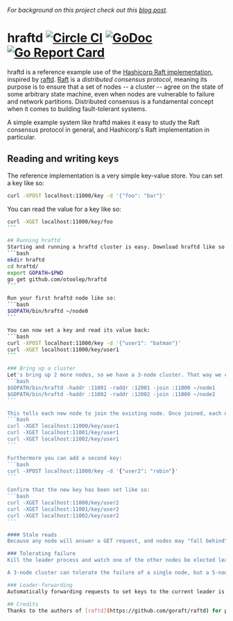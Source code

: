 _For background on this project check out this [blog post](http://www.philipotoole.com/building-a-distributed-key-value-store-using-raft/)._

hraftd [![Circle CI](https://circleci.com/gh/otoolep/hraftd/tree/master.svg?style=svg)](https://circleci.com/gh/otoolep/hraftd/tree/master) [![GoDoc](https://godoc.org/github.com/otoolep/hraftd?status.png)](https://godoc.org/github.com/otoolep/hraftd) [![Go Report Card](https://goreportcard.com/badge/github.com/rqlite/rqlite)](https://goreportcard.com/report/github.com/otoolep/hraftd) 
======

hraftd is a reference example use of the [Hashicorp Raft implementation](https://github.com/hashicorp/raft), inspired by [raftd](https://github.com/goraft/raftd). [Raft](https://raft.github.io/) is a _distributed consensus protocol_, meaning its purpose is to ensure that a set of nodes -- a cluster -- agree on the state of some arbitrary state machine, even when nodes are vulnerable to failure and network partitions. Distributed consensus is a fundamental concept when it comes to building fault-tolerant systems.

A simple example system like hraftd makes it easy to study the Raft consensus protocol in general, and Hashicorp's Raft implementation in particular.

## Reading and writing keys

The reference implementation is a very simple key-value store. You can set a key like so:

```bash
curl -XPOST localhost:11000/key -d '{"foo": "bar"}'
```

You can read the value for a key like so:

````bash
curl -XGET localhost:11000/key/foo
```

## Running hraftd
Starting and running a hraftd cluster is easy. Download hraftd like so:
```bash
mkdir hraftd
cd hraftd/
export GOPATH=$PWD
go get github.com/otoolep/hraftd
```

Run your first hraftd node like so:
```bash
$GOPATH/bin/hraftd ~/node0
```

You can now set a key and read its value back:
```bash
curl -XPOST localhost:11000/key -d '{"user1": "batman"}'
curl -XGET localhost:11000/key/user1
```

### Bring up a cluster
Let's bring up 2 more nodes, so we have a 3-node cluster. That way we can tolerate the failure of 1 node:
```bash
$GOPATH/bin/hraftd -haddr :11001 -raddr :12001 -join :11000 ~/node1
$GOPATH/bin/hraftd -haddr :11002 -raddr :12002 -join :11000 ~/node2
```

This tells each new node to join the existing node. Once joined, each node now knows about the key:
```bash
curl -XGET localhost:11000/key/user1
curl -XGET localhost:11001/key/user1
curl -XGET localhost:11002/key/user1
```

Furthermore you can add a second key:
```bash
curl -XPOST localhost:11000/key -d '{"user2": "robin"}'
```

Confirm that the new key has been set like so:
```bash
curl -XGET localhost:11000/key/user2
curl -XGET localhost:11001/key/user2
curl -XGET localhost:11002/key/user2
```

#### Stale reads
Because any node will answer a GET request, and nodes may "fall behind" updates, stale reads are possible. Again, hraftd is a simple program, for the purpose of demonstrating a distributed key-value store. These shortcomings can be addressed by enhancements to the existing source.

### Tolerating failure
Kill the leader process and watch one of the other nodes be elected leader. The keys are still available for query on the other nodes, and you can set keys on the new leader. Furthermore, when the first node is restarted, it will rejoin the cluster and learn about any updates that occurred while it was down.

A 3-node cluster can tolerate the failure of a single node, but a 5-node cluster can tolerate the failure of two nodes. But 5-node clusters require that the leader contact a larger number of nodes before any change e.g. setting a key's value, can be considered committed.

### Leader-forwarding
Automatically forwarding requests to set keys to the current leader is not implemented. The client must always send requests to change a key to the leader or an error will be returned.

## Credits
Thanks to the authors of [raftd](https://github.com/goraft/raftd) for providing the inspiration for this system. The current use of Raft by [InfluxDB](https://github.com/influxdata/influxdb) was also helpful.
